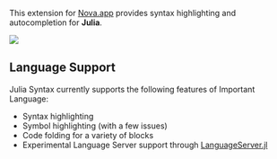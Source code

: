 <!--
👋 Hello! As Nova users browse the extensions library, a good README can help them understand what your extension does, how it works, and what setup or configuration it may require.

Not every extension will need every item described below. Use your best judgement when deciding which parts to keep to provide the best experience for your new users.

💡 Quick Tip! As you edit this README template, you can preview your changes by selecting **Extensions → Activate Project as Extension**, opening the Extension Library, and selecting "Julia Syntax" in the sidebar.

Let's get started!
-->

<!--
🎈 Include a brief description of the features your syntax extension provides. For example:
-->

This extension for [Nova.app](https://nova.app) provides syntax highlighting and autocompletion for **Julia**.

<!--
🎈 It can also be helpful to include a screenshot or GIF showing your extension in action:
-->

![](https://nova.app/images/en/dark/editor.png)

## Language Support

<!--
🎈 Whether your extension covers the entirety of a language's syntax or a subset, it can be helpful to describe that for users:
-->

Julia Syntax currently supports the following features of Important Language:

- Syntax highlighting
- Symbol highlighting (with a few issues)
- Code folding for a variety of blocks
- Experimental Language Server support through [LanguageServer.jl](https://github.com/julia-vscode/LanguageServer.jl)

